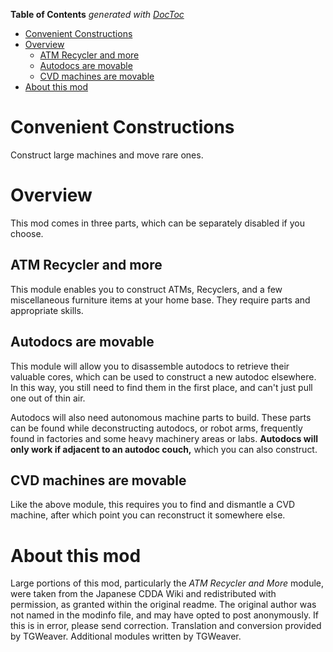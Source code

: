 <!-- START doctoc generated TOC please keep comment here to allow auto update -->
<!-- DON'T EDIT THIS SECTION, INSTEAD RE-RUN doctoc TO UPDATE -->
**Table of Contents**  *generated with [DocToc](https://github.com/thlorenz/doctoc)*

- [Convenient Constructions](#convenient-constructions)
- [Overview](#overview)
  - [ATM Recycler and more](#atm-recycler-and-more)
  - [Autodocs are movable](#autodocs-are-movable)
  - [CVD machines are movable](#cvd-machines-are-movable)
- [About this mod](#about-this-mod)

<!-- END doctoc generated TOC please keep comment here to allow auto update -->

# Convenient Constructions
Construct large machines and move rare ones.

# Overview
This mod comes in three parts, which can be separately disabled if you choose.
## ATM Recycler and more
This module enables you to construct ATMs, Recyclers, and a few miscellaneous furniture items at your home base. They require parts and appropriate skills.
## Autodocs are movable
This module will allow you to disassemble autodocs to retrieve their valuable cores, which can be used to construct a new autodoc elsewhere. In this way, you still need to find them in the first place, and can't just pull one out of thin air.

Autodocs will also need autonomous machine parts to build. These parts can be found while deconstructing autodocs, or robot arms, frequently found in factories and some heavy machinery areas or labs. **Autodocs will only work if adjacent to an autodoc couch,** which you can also construct.
## CVD machines are movable
Like the above module, this requires you to find and dismantle a CVD machine, after which point you can reconstruct it somewhere else.

# About this mod
Large portions of this mod, particularly the *ATM Recycler and More* module, were taken from the Japanese CDDA Wiki and redistributed with permission, as granted within the original readme. The original author was not named in the modinfo file, and may have opted to post anonymously. If this is in error, please send correction. Translation and conversion provided by TGWeaver. Additional modules written by TGWeaver.
